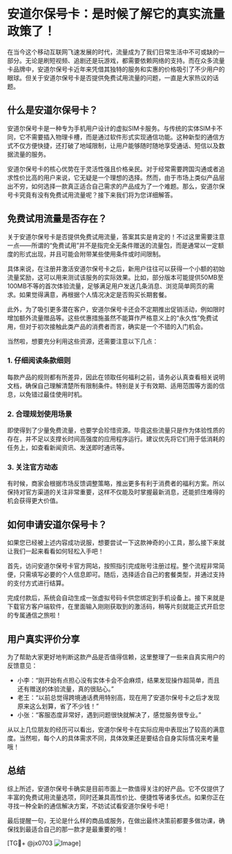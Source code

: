 # 安道尔保号卡：是时候了解它的真实流量政策了！

在当今这个移动互联网飞速发展的时代，流量成为了我们日常生活中不可或缺的一部分。无论是刷短视频、追剧还是玩游戏，都需要依赖网络的支持。而在众多流量卡品牌中，安道尔保号卡近年来凭借其独特的服务和实惠的价格吸引了不少用户的眼球。但关于安道尔保号卡是否提供免费试用流量的问题，一直是大家热议的话题。

## 什么是安道尔保号卡？

安道尔保号卡是一种专为手机用户设计的虚拟SIM卡服务。与传统的实体SIM卡不同，它不需要插入物理卡槽，而是通过软件形式实现通信功能。这种新型的通信方式不仅方便快捷，还打破了地域限制，让用户能够随时随地享受通话、短信以及数据流量的服务。

安道尔保号卡的核心优势在于灵活性强且价格亲民。对于经常需要跨国沟通或者追求性价比高的用户来说，它无疑是一个理想的选择。然而，由于市场上类似产品层出不穷，如何选择一款真正适合自己需求的产品成为了一个难题。那么，安道尔保号卡究竟有没有免费试用流量呢？接下来我们将为您详细解答。

## 免费试用流量是否存在？

关于安道尔保号卡是否提供免费试用流量，答案其实是肯定的！不过这里需要注意一点——所谓的“免费试用”并不是指完全无条件赠送的流量包，而是通常以一定额度的形式出现，并且可能会附带某些使用条件或时间限制。

具体来说，在注册并激活安道尔保号卡之后，新用户往往可以获得一个小额的初始流量奖励，这可以用来测试该服务的实际效果。比如，部分版本可能提供50MB至100MB不等的首次体验流量，足够满足用户发送几条消息、浏览简单网页的需求。如果觉得满意，再根据个人情况决定是否购买长期套餐。

此外，为了吸引更多潜在客户，安道尔保号卡还会不定期推出促销活动，例如限时增加额外流量赠品等。这些优惠措施虽然不能算作严格意义上的“永久性”免费试用，但对于初次接触此类产品的消费者而言，确实是一个不错的入门机会。

当然啦，想要充分利用这些资源，还需要注意以下几点：

### 1. 仔细阅读条款细则
每款产品的规则都有所差异，因此在领取任何福利之前，请务必认真查看相关说明文档，确保自己理解清楚所有限制条件。特别是关于有效期、适用范围等方面的信息，以免错过最佳使用时机。

### 2. 合理规划使用场景
即使得到了少量免费流量，也要学会珍惜资源。毕竟这些流量只是作为体验性质的存在，并不足以支撑长时间高强度的应用程序运行。建议优先将它们用于低消耗的任务上，如查看新闻资讯、发送即时通讯等。

### 3. 关注官方动态
有时候，商家会根据市场反馈调整策略，推出更多有利于消费者的福利方案。所以保持对官方渠道的关注非常重要，这样不仅能及时掌握最新消息，还能抓住难得的机会获得更大价值。

## 如何申请安道尔保号卡？

如果您已经被上述内容成功说服，想要尝试一下这款神奇的小工具，那么接下来就让我们一起来看看如何轻松入手吧！

首先，访问安道尔保号卡官方网站，按照指引完成账号注册过程。整个流程非常简便，只需填写必要的个人信息即可。随后，选择适合自己的套餐类型，并通过支持的支付方式进行结算。

完成付款后，系统会自动生成一张虚拟号码卡供您绑定到手机设备上。接下来就是下载官方客户端软件，在里面输入刚刚获取到的激活码，稍等片刻就能正式开启您的专属通信之旅啦！

## 用户真实评价分享

为了帮助大家更好地判断这款产品是否值得信赖，这里整理了一些来自真实用户的反馈意见：

- 小李：“刚开始有点担心没有实体卡会不会麻烦，结果发现操作超简单，而且还有赠送的体验流量，真的很贴心。”
- 老王：“以前总觉得跨境通话费用特别高，现在用了安道尔保号卡之后才发现原来这么划算，省了不少钱！”
- 小张：“客服态度非常好，遇到问题很快就解决了，感觉服务很专业。”

从以上几位朋友的经历可以看出，安道尔保号卡在实际应用中表现出了较高的满意度。当然啦，每个人的具体需求不同，具体效果还是要结合自身实际情况来考量哦！

## 总结

综上所述，安道尔保号卡确实是目前市面上一款值得关注的好产品。它不仅提供了丰富的免费试用流量选项，同时还兼具高性价比、便捷性等诸多优点。如果你正在寻找一种全新的通信解决方案，不妨试试看安道尔保号卡吧！

最后提醒一句，无论是什么样的商品或服务，在做出最终决策前都要多做功课，确保找到最适合自己的那一款才是最重要的哦！

[TG💪+ @jx0703 ![Image](https://github.com/user-attachments/assets/dbca1d08-cadb-493c-b0ec-ad6f7a83f270)]